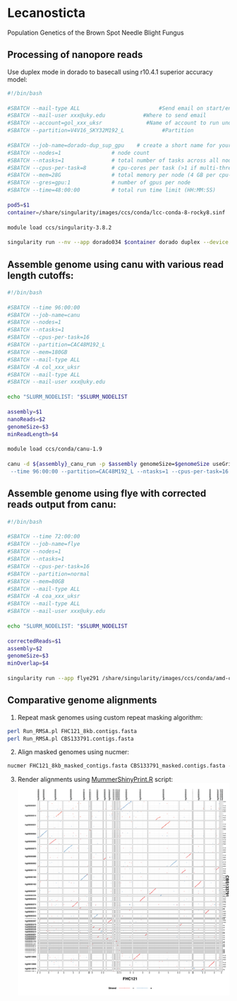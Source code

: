 # Lecanosticta
Population Genetics of the Brown Spot Needle Blight Fungus

## Processing of nanopore reads
Use duplex mode in dorado to basecall using r10.4.1 superior accuracy model:
```bash
#!/bin/bash

#SBATCH --mail-type ALL                         #Send email on start/end
#SBATCH --mail-user xxx@uky.edu            #Where to send email
#SBATCH --account=gol_xxx_uksr              #Name of account to run under
#SBATCH --partition=V4V16_SKY32M192_L            #Partition

#SBATCH --job-name=dorado-dup_sup_gpu    # create a short name for your job
#SBATCH --nodes=1                # node count
#SBATCH --ntasks=1               # total number of tasks across all nodes
#SBATCH --cpus-per-task=8        # cpu-cores per task (>1 if multi-threaded tasks)
#SBATCH --mem=28G                # total memory per node (4 GB per cpu-core is default)
#SBATCH --gres=gpu:1             # number of gpus per node
#SBATCH --time=48:00:00          # total run time limit (HH:MM:SS)

pod5=$1
container=/share/singularity/images/ccs/conda/lcc-conda-8-rocky8.sinf

module load ccs/singularity-3.8.2

singularity run --nv --app dorado034 $container dorado duplex --device 'cuda:all' dna_r10.4.1_e8.2_400bps_sup@v4.2.0 --emit-fastq $pod5 > ${pod5/pod5/sup}_duplex.fastq
```
## Assemble genome using canu with various read length cutoffs:
```bash
#!/bin/bash

#SBATCH --time 96:00:00
#SBATCH --job-name=canu
#SBATCH --nodes=1
#SBATCH --ntasks=1
#SBATCH --cpus-per-task=16
#SBATCH --partition=CAC48M192_L
#SBATCH --mem=180GB
#SBATCH --mail-type ALL
#SBATCH -A col_xxx_uksr
#SBATCH --mail-type ALL
#SBATCH --mail-user xxx@uky.edu

echo "SLURM_NODELIST: "$SLURM_NODELIST

assembly=$1
nanoReads=$2
genomeSize=$3
minReadLength=$4

module load ccs/conda/canu-1.9

canu -d ${assembly}_canu_run -p $assembly genomeSize=$genomeSize useGrid=false gridOptionsOVS=" \
 --time 96:00:00 --partition=CAC48M192_L --ntasks=1 --cpus-per-task=16 " minReadLength=$minReadLength stopOnReadQuality=false -nanopore-raw $nanoReads
```
## Assemble genome using flye with corrected reads output from canu:
```bash
#!/bin/bash

#SBATCH --time 72:00:00
#SBATCH --job-name=flye
#SBATCH --nodes=1
#SBATCH --ntasks=1
#SBATCH --cpus-per-task=16
#SBATCH --partition=normal
#SBATCH --mem=80GB
#SBATCH --mail-type ALL
#SBATCH -A coa_xxx_uksr
#SBATCH --mail-type ALL
#SBATCH --mail-user xxx@uky.edu

echo "SLURM_NODELIST: "$SLURM_NODELIST

correctedReads=$1
assembly=$2
genomeSize=$3
minOverlap=$4

singularity run --app flye291 /share/singularity/images/ccs/conda/amd-conda9-rocky8.sinf flye  --nano-raw $correctedReads --genome-size $genomeSize  --threads 8 --out-dir ${assembly}_flye --min-overlap $minOverlap
```
## Comparative genome alignments
1. Repeat mask genomes using custom repeat masking algorithm:
```bash
perl Run_RMSA.pl FHC121_8kb.contigs.fasta
perl Run_RMSA.pl CBS133791.contigs.fasta
```
2. Align masked genomes using nucmer:
```bash
nucmer FHC121_8kb_masked_contigs.fasta CBS133791_masked.contigs.fasta -p FHC121vCBS133791
```
3. Render alignments using [MummerShinyPrint.R](/code/MummerShinyPrint.R) script:
![FHC121 v CBS133 alignment](/data/mummerPlotX.png)
